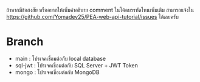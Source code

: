 
ถ้าหากมีข้อสงสัย หรืออยากให้เพิ่มคำอธิบาย comment ในโค้ดบรรทัดไหนเพิ่มเติม
สามารถแจ้งใน https://github.com/Yomadev25/PEA-web-api-tutorial/issues ได้เลยครับ

# Branch
- main : โปรเจคเชื่อมต่อกับ local database
- sql-jwt : โปรเจคเชื่อมต่อกับ SQL Server + JWT Token
- mongo : โปรเจคเชื่อมต่อกับ MongoDB


